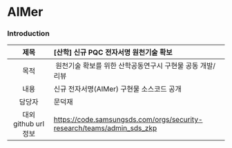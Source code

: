 # AIMer

### Introduction
| 제목 | [산학] 신규 PQC 전자서명 원천기술 확보 |
|:---:|:---|
| 목적 | 원천기술 확보를 위한 산학공동연구시 구현물 공동 개발/리뷰 |
| 내용 | 신규 전자서명(AIMer) 구현물 소스코드 공개 |
| 담당자 | 문덕재 |
| 대외 github url 정보 | https://code.samsungsds.com/orgs/security-research/teams/admin_sds_zkp |
